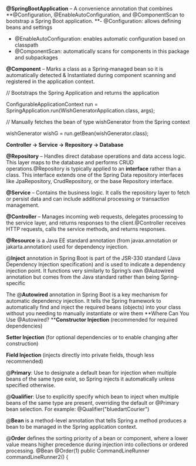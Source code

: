 



**@SpringBootApplication** – A convenience annotation that combines
**@Configuration, @EnableAutoConfiguration, and @ComponentScan to bootstrap a Spring Boot application.
**- @Configuration: allows defining beans and settings
- @EnableAutoConfiguration: enables automatic configuration based on classpath
- @ComponentScan: automatically scans for components in this package and subpackages

**@Component** – Marks a class as a Spring‑managed bean so it is automatically detected & Instantiated during component scanning and registered in the application context.

// Bootstraps the Spring Application and returns the application 

ConfigurableApplicationContext run = SpringApplication.run(WishGeneratorApplication.class, args);

// Manually fetches the bean of type wishGenerator from the Spring context

wishGenerator wishG = run.getBean(wishGenerator.class);

**Controller → Service → Repository → Database**

**@Repository** – Handles direct database operations and data access logic. This layer maps to the database and performs CRUD operations.@Repository is typically applied to an **interface** rather than a class. This interface extends one of the Spring Data repository interfaces like JpaRepository, CrudRepository, or the base Repository interface.

**@Service** – Contains the business logic. It calls the repository layer to fetch or persist data and can include additional processing or transaction management.

**@Controller** – Manages incoming web requests, delegates processing to the service layer, and returns responses to the client.@Controller receives HTTP requests, calls the service methods, and returns responses.


**@Resource** is a Java EE standard annotation (from javax.annotation or jakarta.annotation) used for dependency injection.

@**Inject** annotation in Spring Boot is part of the JSR-330 standard (Java Dependency Injection specification) and is used to indicate a dependency injection point. It functions very similarly to Spring’s own @Autowired annotation but comes from the Java standard rather than being Spring-specific

The @**Autowired** annotation in Spring Boot is a key mechanism for automatic dependency injection. It tells the Spring framework to automatically find and inject the required beans (objects) into your class without you needing to manually instantiate or wire them
**Where Can You Use @Autowired?
****Constructor Injection** (recommended for required dependencies)

**Setter Injection** (for optional dependencies or to enable changing after construction)

**Field Injection** (injects directly into private fields, though less recommended)

@**Primary**: Use to designate a default bean for injection when multiple beans of the same type exist, so Spring injects it automatically unless specified otherwise.

@**Qualifier**: Use to explicitly specify which bean to inject when multiple beans of the same type are present, overriding the default or @Primary bean selection.
For example:     @Qualifier("bluedartCourier")


@**Bean** is a method-level annotation that tells Spring a method produces a bean to be managed in the Spring application context.

@**Order** defines the sorting priority of a bean or component, where a lower value means higher precedence during injection into collections or ordered processing.
    @Bean
    @Order(1)
    public CommandLineRunner commandLineRunner2() {


